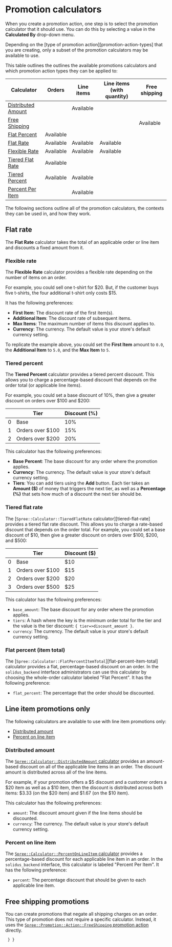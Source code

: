 # Promotion calculators

When you create a promotion action, one step is to select the promotion
calculator that it should use. You can do this by selecting a value in the
**Calculated By** drop-down menu.

Depending on the [type of promotion action][promotion-action-types] that you are
creating, only a subset of the promotion calculators may be available to use.

This table outlines the outlines the available promotions calculators and which
promotion action types they can be applied to:

| Calculator              | Orders           | Line items           | Line items (with quantity)       | Free shipping |
| ----------------------- | ---------------- | -------------------- | -------------------------------- | ------------- |
| [Distributed Amount][1] |                  | Available            |                                  |               |
| [Free Shipping     ][2] |                  |                      |                                  | Available     |
| [Flat Percent      ][3] | Available        |                      |                                  |               |
| [Flat Rate         ][4] | Available        | Available            | Available                        |               |
| [Flexible Rate     ][5] | Available        | Available            | Available                        |               |
| [Tiered Flat Rate  ][6] | Available        |                      |                                  |               |
| [Tiered Percent    ][7] | Available        | Available            |                                  |               |
| [Percent Per Item  ][8] |                  | Available            |                                  |               |

The following sections outline all of the promotion calculators, the contexts
they can be used in, and how they work. 

[1]: #distributed-amount 
[2]: #free-shipping
[3]: #flat-percent
[4]: #flat-rate
[5]: #flexible-rate
[6]: #tiered-flat-rate
[7]: #tiered-percent
[8]: #percent-per-item

## Flat rate

The **Flat Rate** calculator takes the total of an applicable order or line item
and discounts a fixed amount from it.

### Flexible rate

The **Flexible Rate** calculator provides a flexible rate depending on the
number of items on an order.

For example, you could sell one t-shirt for $20. But, if the customer buys five
t-shirts, the four additional t-shirt only costs $15.

It has the following preferences:

- **First Item**: The discount rate of the first item(s).
- **Additional Item**: The discount rate of subsequent items.
- **Max Items**: The maximum number of items this discount applies to.
- **Currency**: The currency. The default value is your store's default currency
  setting.

To replicate the example above, you could set the **First Item** amount to
`0.0`, the **Additional Item** to `5.0`, and the **Max Item** to `5`.

### Tiered percent

The **Tiered Percent** calculator provides a tiered percent discount. This
allows you to charge a percentage-based discount that depends on the order total
(or applicable line items).

For example, you could set a base discount of 10%, then give a greater discount
on orders over $100 and $200:

|   | Tier             | Discount (%) |
|---|------------------|--------------|
| 0 | Base             | 10%          |
| 1 | Orders over $100 | 15%          |
| 2 | Orders over $200 | 20%          |

This calculator has the following preferences:

- **Base Percent**: The base discount for any order where the promotion applies.
- **Currency**: The currency. The default value is your store's default currency
  setting.
- **Tiers**: You can add tiers using the **Add** button. Each tier takes an
  **Amount ($)** of money that triggers the next tier, as well as a **Percentage
  (%)** that sets how much of a discount the next tier should be. 







### Tiered flat rate

The [`Spree::Calculator::TieredFlatRate` calculator][tiered-flat-rate] provides
a tiered flat rate discount. This allows you to charge a rate-based discount
that depends on the order total. For example, you could set a base discount of
$10, then give a greater discount on orders over $100, $200, and $500:

|   | Tier             | Discount ($) |
|---|------------------|--------------|
| 0 | Base             | $10          |
| 1 | Orders over $100 | $15          |
| 2 | Orders over $200 | $20          |
| 3 | Orders over $500 | $25          |

This calculator has the following preferences:

- `base_amount`: The base discount for any order where the promotion applies.
- `tiers`: A hash where the key is the minimum order total for the tier and the
  value is the tier discount: `{ tier=>discount_amount }`.
- `currency`: The currency. The default value is your store's default currency
  setting.

### Flat percent (item total)

The [`Spree::Calculator::FlatPercentItemTotal`][flat-percent-item-total]
calculator provides a flat, percentage-based discount on an order. In the
`solidus_backend` interface administrators can use this calculator by choosing
the whole-order calculator labeled "Flat Percent". It has the following
preference:

- `flat_percent`: The percentage that the order should be discounted.

## Line item promotions only

The following calculators are available to use with line item promotions only:

- [Distributed amount](#distributed-amount)
- [Percent on line item](#percent-on-line-item)

### Distributed amount

The [`Spree::Calculator::DistributedAmount` calculator][distributed-amount]
provides an amount-based discount on all of the applicable line items in an
order. The discount amount is distributed across all of the line items.

For example, if your promotion offers a $5 discount and a customer orders a $20
item as well as a $10 item, then the discount is distributed across both items:
$3.33 (on the $20 item) and $1.67 (on the $10 item).

This calculator has the following preferences:

- `amount`: The discount amount given if the line items should be discounted.
- `currency`: The currency. The default value is your store's default currency
  setting.

### Percent on line item

The [`Spree::Calculator::PercentOnLineItem` calculator][percent-on-line-item]
provides a percentage-based discount for each applicable line item in an order.
In the `solidus_backend` interface, this calculator is labeled "Percent Per
Item". It has the following preference:

- `percent`: The percentage discount that should be given to each applicable
  line item.

[distributed-amount]:
https://github.com/solidusio/solidus/blob/master/core/app/models/spree/calculator/distributed_amount.rb
[percent-on-line-item]:
https://github.com/solidusio/solidus/blob/master/core/app/models/spree/calculator/percent_on_line_item.rb

## Free shipping promotions

You can create promotions that negate all shipping charges on an order. This
type of promotion does not require a specific calculator. Instead, it uses the
[`Spree::Promotion::Action::FreeShipping` promotion
action][free-shipping-promotion-action] directly.

[free-shipping-promotion-action]:
https://github.com/solidusio/solidus/blob/master/core/app/models/spree/promotion/actions/free_shipping.rb
` } }`
